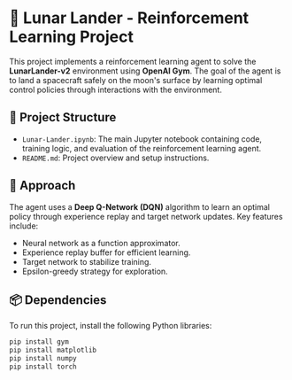 # 🚀 Lunar Lander - Reinforcement Learning Project

This project implements a reinforcement learning agent to solve the **LunarLander-v2** environment using **OpenAI Gym**. The goal of the agent is to land a spacecraft safely on the moon's surface by learning optimal control policies through interactions with the environment.

## 📂 Project Structure

- `Lunar-Lander.ipynb`: The main Jupyter notebook containing code, training logic, and evaluation of the reinforcement learning agent.
- `README.md`: Project overview and setup instructions.

## 🧠 Approach

The agent uses a **Deep Q-Network (DQN)** algorithm to learn an optimal policy through experience replay and target network updates. Key features include:

- Neural network as a function approximator.
- Experience replay buffer for efficient learning.
- Target network to stabilize training.
- Epsilon-greedy strategy for exploration.

## 📦 Dependencies

To run this project, install the following Python libraries:

```bash
pip install gym
pip install matplotlib
pip install numpy
pip install torch
